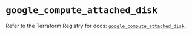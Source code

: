 # `google_compute_attached_disk`

Refer to the Terraform Registry for docs: [`google_compute_attached_disk`](https://registry.terraform.io/providers/hashicorp/google/6.20.0/docs/resources/compute_attached_disk).
